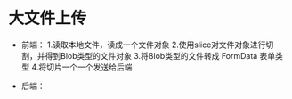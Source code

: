 # 大文件上传
- 前端：
    1.读取本地文件，读成一个文件对象
    2.使用slice对文件对象进行切割，并得到Blob类型的文件对象
    3.将Blob类型的文件转成 FormData 表单类型
    4.将切片一个一个发送给后端


- 后端：
    
